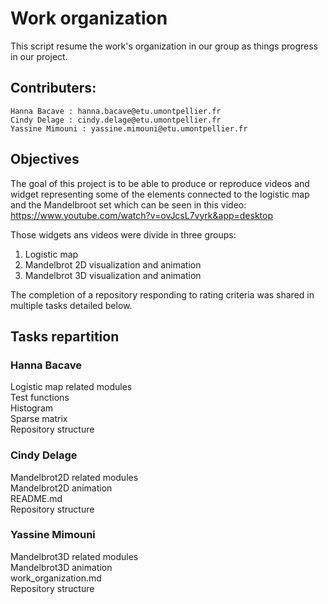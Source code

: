 # Work organization

This script resume the work's organization in our group as things progress in our project.


## Contributers:

```
Hanna Bacave : hanna.bacave@etu.umontpellier.fr
Cindy Delage : cindy.delage@etu.umontpellier.fr
Yassine Mimouni : yassine.mimouni@etu.umontpellier.fr
```

## Objectives

The goal of this project is to be able to produce or reproduce videos and widget representing some of the elements connected to the logistic map and the Mandelbroot set which can be seen in this video:  
https://www.youtube.com/watch?v=ovJcsL7vyrk&app=desktop 

Those widgets ans videos were divide in three groups:
1) Logistic map
2) Mandelbrot 2D visualization and animation
3) Mandelbrot 3D visualization and animation

The completion of a repository responding to rating criteria was shared in multiple tasks detailed below.


## Tasks repartition

### Hanna Bacave

Logistic map related modules  
Test functions  
Histogram  
Sparse matrix  
Repository structure  

### Cindy Delage

Mandelbrot2D related modules  
Mandelbrot2D animation  
README.md  
Repository structure  

### Yassine Mimouni

Mandelbrot3D related modules  
Mandelbrot3D animation  
work_organization.md  
Repository structure